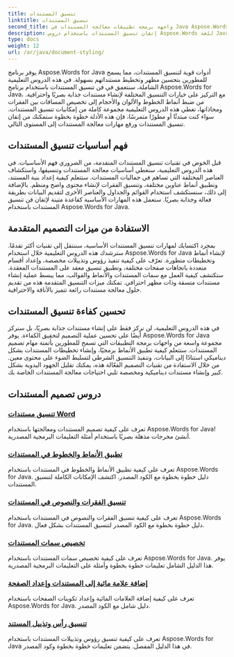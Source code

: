 ```yaml
---
title: تنسيق المستندات
linktitle: تنسيق المستندات
second_title: واجهة برمجة تطبيقات معالجة المستندات في Java Aspose.Words
description: إتقان تنسيق المستندات باستخدام دروس Aspose.Words للغة Java. تعرّف على تقنيات التنسيق المتقدمة للحصول على مستندات جذابة بصريًا وفعالة.
type: docs
weight: 12
url: /ar/java/document-styling/
---
```


يوفر برنامج Aspose.Words for Java أدوات قوية لتنسيق المستندات، مما يسمح للمطورين بتحسين مظهر وتخطيط مستنداتهم بسهولة. في هذه الدروس التعليمية الشاملة، سنتعمق في فن تنسيق المستندات باستخدام برنامج Aspose.Words for Java، مع التركيز على خيارات التنسيق المختلفة لإنشاء مستندات جذابة بصريًا واحترافية. من ضبط أنماط الخطوط والألوان والأحجام إلى تخصيص المسافات بين الفقرات ومحاذاتها، تغطي هذه الدروس التعليمية مجموعة كاملة من إمكانيات تنسيق المستندات. سواء كنت مبتدئًا أو مطورًا متمرسًا، فإن هذه الأدلة خطوة بخطوة ستمكنك من إتقان تنسيق المستندات ورفع مهارات معالجة المستندات إلى المستوى التالي.

## فهم أساسيات تنسيق المستندات

قبل الخوض في تقنيات تنسيق المستندات المتقدمة، من الضروري فهم الأساسيات. في هذه الدروس التعليمية، سنغطي أساسيات معالجة المستندات وتنسيقها، واستكشاف العناصر المختلفة التي تساهم في جماليات المستندات. ستتعلم كيفية إعداد بنية المستند، وتطبيق أنماط عناوين مختلفة، وتنسيق الفقرات لإنشاء محتوى واضح ومنظم. بالإضافة إلى ذلك، سنستكشف استخدام القوائم والجداول والعناصر الأخرى لتقديم البيانات بطريقة فعالة وجذابة بصريًا. ستعمل هذه المهارات الأساسية كقاعدة متينة لإتقان فن تنسيق المستندات باستخدام Aspose.Words for Java.

## الاستفادة من ميزات التصميم المتقدمة

بمجرد اكتسابك لمهارات تنسيق المستندات الأساسية، سننتقل إلى تقنيات أكثر تقدمًا. سترشدك هذه الدروس التعليمية خلال استخدام Aspose.Words for Java لإنشاء أنماط وتخطيطات متطورة. تعرّف على كيفية تنفيذ رؤوس وتذييلات مخصصة، وإعداد أقسام متعددة باتجاهات صفحات مختلفة، وتطبيق تنسيق معقد على المستندات المعقدة. ستكتشف كيفية العمل مع سمات المستندات والأنماط والقوالب، مما يبسط عملية إنشاء مستندات متسقة وذات مظهر احترافي. تمكنك ميزات التنسيق المتقدمة هذه من تقديم حلول معالجة مستندات رائعة تتميز بالأناقة والاحترافية.

## تحسين كفاءة تنسيق المستندات

في هذه الدروس التعليمية، لن نركز فقط على إنشاء مستندات جذابة بصريًا، بل سنركز أيضًا على تحسين عملية التصميم لتحقيق الكفاءة. يوفر Aspose.Words for Java مجموعة واسعة من واجهات برمجة التطبيقات التي تسمح للمطورين بأتمتة مهام تصميم المستندات. ستتعلم كيفية تطبيق الأنماط برمجيًا، وإنشاء تخطيطات المستندات بشكل ديناميكي استنادًا إلى البيانات، وتنفيذ التنسيق الشرطي لتسليط الضوء على محتوى معين. من خلال الاستفادة من تقنيات التصميم الفعّالة هذه، يمكنك تقليل الجهود اليدوية بشكل كبير وإنشاء مستندات ديناميكية ومخصصة تلبي احتياجات معالجة المستندات الخاصة بك.

## دروس تصميم المستندات
### [تنسيق مستندات Word](./word-document-styling/)
تعرف على كيفية تصميم المستندات ومعالجتها باستخدام Aspose.Words for Java! أنشئ مخرجات مذهلة بصريًا باستخدام أمثلة التعليمات البرمجية المصدرية. 
### [تطبيق الأنماط والخطوط في المستندات](./applying-styles-fonts/)
تعرف على كيفية تطبيق الأنماط والخطوط في المستندات باستخدام Aspose.Words for Java. دليل خطوة بخطوة مع الكود المصدر. اكتشف الإمكانات الكاملة لتنسيق المستندات.
### [تنسيق الفقرات والنصوص في المستندات](./styling-paragraphs-text/)
تعرف على كيفية تنسيق الفقرات والنصوص في المستندات باستخدام Aspose.Words for Java. دليل خطوة بخطوة مع الكود المصدر لتنسيق المستندات بشكل فعال.
### [تخصيص سمات المستندات](./customizing-document-themes/)
تعرف على كيفية تخصيص سمات المستندات باستخدام Aspose.Words for Java. يوفر هذا الدليل الشامل تعليمات خطوة بخطوة وأمثلة على التعليمات البرمجية المصدرية.
### [إضافة علامة مائية إلى المستندات وإعداد الصفحة](./document-watermarking-page-setup/)
تعرف على كيفية إضافة العلامات المائية وإعداد تكوينات الصفحات باستخدام Aspose.Words for Java. دليل شامل مع الكود المصدر.
### [تنسيق رأس وتذييل المستند](./document-header-footer-styling/)
تعرف على كيفية تنسيق رؤوس وتذييلات المستندات باستخدام Aspose.Words for Java في هذا الدليل المفصل. يتضمن تعليمات خطوة بخطوة وكود المصدر.
